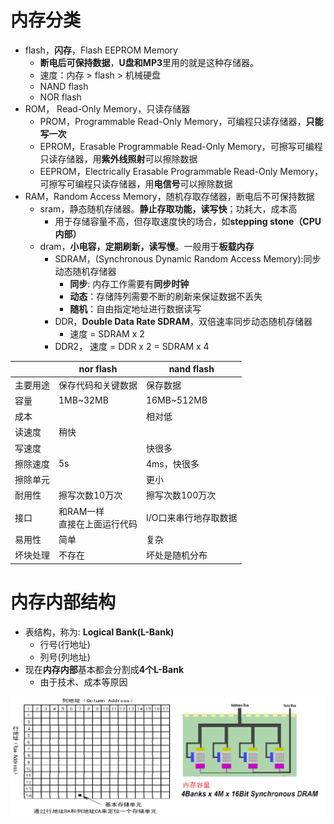 # 内存分类
- flash，**闪存**，Flash EEPROM Memory
	- **断电后可保持数据**，**U盘和MP3**里用的就是这种存储器。
	- 速度：内存 > flash > 机械硬盘
	- NAND flash
	- NOR flash
- ROM， Read-Only Memory，只读存储器
	- PROM，Programmable Read-Only Memory，可编程只读存储器，**只能写一次**
	- EPROM，Erasable Programmable Read-Only Memory，可擦写可编程只读存储器，用**紫外线照射**可以擦除数据
	- EEPROM，Electrically Erasable Programmable Read-Only Memory，可擦写可编程只读存储器，用**电信号**可以擦除数据
- RAM，Random Access Memory，随机存取存储器，断电后不可保持数据
	- sram，静态随机存储器。**静止存取功能，读写快**；功耗大，成本高
		- 用于存储容量不高，但存取速度快的场合，如**stepping stone（CPU内部）**
	- dram，**小电容，定期刷新，读写慢**。一般用于**板载内存**
		- SDRAM，(Synchronous Dynamic Random Access Memory):同步动态随机存储器
			- **同步**: 内存工作需要有**同步时钟**
			- **动态**：存储阵列需要不断的刷新来保证数据不丢失
			- **随机**：自由指定地址进行数据读写
		- DDR，**Double Data Rate SDRAM**，双倍速率同步动态随机存储器
			- 速度 = SDRAM x 2
		- DDR2， 速度 = DDR x 2 = SDRAM x 4

|      | nor flash            | nand flash   |
|------|----------------------|--------------|
| 主要用途 | 保存代码和关键数据            | 保存数据         |
| 容量   | 1MB~32MB             | 16MB~512MB   |
| 成本   |                      | 相对低          |
| 读速度  | 稍快                   |              |
| 写速度  |                      | 快很多          |
| 擦除速度 | 5s                   | 4ms，快很多      |
| 擦除单元 |                      | 更小           |
| 耐用性  | 擦写次数10万次             | 擦写次数100万次    |
| 接口   | 和RAM一样<br/>直接在上面运行代码 | I/O口来串行地存取数据 |
| 易用性  | 简单                   | 复杂           |
| 坏块处理 | 不存在                     | 坏处是随机分布      |

# 内存内部结构
- 表结构，称为: **Logical Bank(L-Bank)**
	- 行号(行地址)
	- 列号(列地址)
- 现在**内存内部**基本都会分割成**4个L-Bank**
	- 由于技术、成本等原因

![](../photo/Pasted%20image%2020230424104444.png)